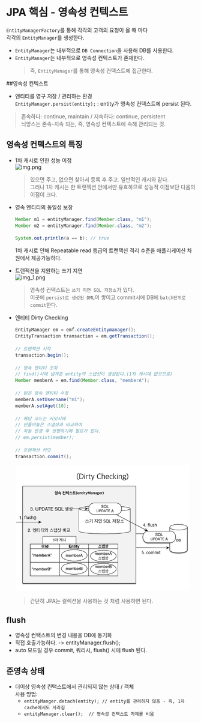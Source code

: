 JPA 핵심 - 영속성 컨텍스트
====================

`EntityManagerFactory`를 통해 각각의 고객의 요청이 올 때 마다    
각각의 `EntityManager`를 생성한다.
* `EntityManager`는 내부적으로 `DB Connection`을 사용해 DB를 사용한다.
* `EntityManager`는 내부적으로 영속성 컨텍스트가 존재한다.
  > 즉, `EntityManager`를 통해 영속성 컨택스트에 접근한다. 
 
##영속성 컨텍스트
* 엔티티를 영구 저장 / 관리하는 환경    
```EntityManager.persist(entity);``` : entity가 영속성 컨텍스트에 persist 된다.
> 존속하다: continue, maintain / 지속하다: continue, persistent    
> 늬앙스는 존속-지속 되는, 즉, 영속성 컨텍스트에 속해 관리되는 것. 

## 영속성 컨텍스트의 특징
* 1차 캐시로 인한 성능 이점    
![img.png](img.png)
  > 있으면 주고, 없으면 찾아서 등록 후 주고. 일반적인 캐시와 같다.    
  > 그러나 1차 캐시는 한 트랜젝션 안에서만 유효하므로 성능적 이점보단 다음의 이점이 크다.

* 영속 엔티티의 동일성 보장
    ```java
    Member m1 = entityManager.find(Member.class, "m1");
    Member m2 = entityManager.find(Member.class, "m2");
    
    System.out.println(a == b); // true
    ```
    1차 캐시로 인해 Repeatable read 등급의 트랜잭션 격리 수준을 애플리케이션 차원에서 제공가능하다.


* 트랜잭션을 지원하는 쓰기 지연    
  ![img_1.png](img_1.png)
  > 영속성 컨텍스트는 `쓰기 지연 SQL 저장소`가 있다.     
  > 이곳에 `persist로 생성된 DML`이 쌓이고 commit시에 DB에 `batch단위로 commit`한다.


* 엔티티 Dirty Checking
  ```java
  EntityManager em = emf.createEntitymanager();
  EntityTransaction transaction = em.getTransaction();
  
  // 트랜잭션 시작
  transaction.begin();
  
  // 영속 엔티티 조회
  // find()시에 넘겨준 entity의 스냅샷이 생성된다.(1차 캐시에 없으므로)
  Member memberA = em.find(Member.class, "memberA");
  
  // 받은 영속 엔티티 수정
  memberA.setUsername("m1");
  memberA.setAget(10);
  
  // 해당 코드는 커밋시에 
  // 만들어놓은 스냅샷과 비교하여 
  // 자동 변경 후 반영하기에 필요가 없다.
  // em.persist(member);
          
  // 트랜잭션 커밋
  transaction.commit();
  ```
  ![img_2.png](img_2.png)
  > 간단히 JPA는 컬렉션을 사용하는 것 처럼 사용하면 된다.
  

## flush
  * 영속성 컨택스트의 변경 내용을 DB에 동기화
  * 직접 호출가능하다. -> entityManager.flush();
  * auto 모드일 경우 commit, 쿼리시, flush() 시에 flush 된다.

## 준영속 상태
  * 더이상 영속성 컨택스트에서 관리되지 않는 상태 / 객체    
  사용 방법:
    * `entityManger.detach(entity); // entity를 관리하지 않음 - 즉, 1차 cache에서도 사라짐`
    * `entityManager.clear();  // 영속성 컨택스트 자체를 비움`